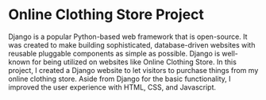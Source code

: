 # Online Clothing Store Project
Django is a popular Python-based web framework that is open-source. It was created to make building sophisticated, database-driven websites with reusable pluggable components as simple as possible. Django is well-known for being utilized on websites like Online Clothing Store. In this project, I created a Django website to let visitors to purchase things from my online clothing store. Aside from Django for the basic functionality, I improved the user experience with HTML, CSS, and Javascript.
